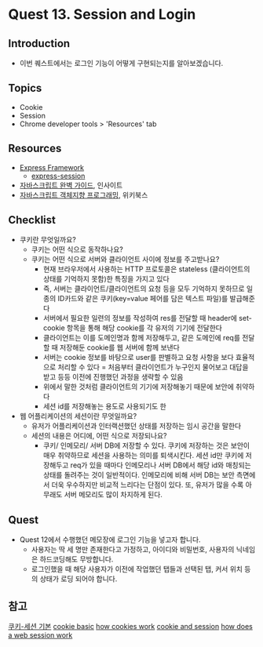 # Quest 13. Session and Login


## Introduction
* 이번 퀘스트에서는 로그인 기능이 어떻게 구현되는지를 알아보겠습니다.

## Topics
* Cookie
* Session
* Chrome developer tools > 'Resources' tab

## Resources
* [Express Framework](http://expressjs.com/)
  * [express-session](https://github.com/expressjs/session)
* [자바스크립트 완벽 가이드](http://www.yes24.com/24/Goods/8275120?Acode=101), 인사이트
* [자바스크립트 객체지향 프로그래밍](http://www.yes24.com/24/Goods/7276246?Acode=101), 위키북스

## Checklist
* 쿠키란 무엇일까요?
  * 쿠키는 어떤 식으로 동작하나요?
  * 쿠키는 어떤 식으로 서버와 클라이언트 사이에 정보를 주고받나요?
    * 현재 브라우저에서 사용하는 HTTP 프로토콜은 stateless (클라이언트의 상태를 기억하지 못함)한 특징을 가지고 있다
    * 즉, 서버는 클라이언트/클라이언트의 요청 등을 모두 기억하지 못하므로 일종의 ID카드와 같은 쿠키(key=value 페어를 담은 텍스트 파일)를 발급해준다 
    * 서버에서 필요한 일련의 정보를 작성하여 res를 전달할 때 header에 set-cookie 항목을 통해 해당 cookie를 각 유저의 기기에 전달한다
    * 클라이언트는 이를 도메인명과 함께 저장해두고, 같은 도메인에 req를 전달할 때 저장해둔 cookie를 웹 서버에 함께 보낸다
    * 서버는 cookie 정보를 바탕으로 user를 판별하고 요청 사항을 보다 효율적으로 처리할 수 있다 = 처음부터 클라이언트가 누구인지 물어보고 대답을 받고 등등 이전에 진행했던 과정을 생략할 수 있음
    * 위에서 말한 것처럼 클라이언트의 기기에 저장해놓기 때문에 보안에 취약하다
    * 세션 id를 저장해놓는 용도로 사용되기도 한
* 웹 어플리케이션의 세션이란 무엇일까요?
  * 유저가 어플리케이션과 인터랙션했던 상태를 저장하는 임시 공간을 말한다
  * 세션의 내용은 어디에, 어떤 식으로 저장되나요?
    * 쿠키/ 인메모리/ 서버 DB에 저장할 수 있다. 쿠키에 저장하는 것은 보안이 매우 취약하므로 세션을 사용하는 의미를 퇴색시킨다. 
    세션 id만 쿠키에 저장해두고 req가 있을 때마다 인메모리나 서버 DB에서 해당 id와 매칭되는 상태를 돌려주는 것이 일반적이다. 
    인메모리에 비해 서버 DB는 보안 측면에서 더욱 우수하지만 비교적 느리다는 단점이 있다. 또, 유저가 많을 수록 아무래도 서버 메모리도 많이 차지하게 된다.
  
## Quest
* Quest 12에서 수행했던 메모장에 로그인 기능을 넣고자 합니다.
  * 사용자는 딱 세 명만 존재한다고 가정하고, 아이디와 비밀번호, 사용자의 닉네임은 하드코딩해도 무방합니다.
  * 로그인했을 때 해당 사용자가 이전에 작업했던 탭들과 선택된 탭, 커서 위치 등의 상태가 로딩 되어야 합니다.

## 참고
[쿠키-세션 기본](https://cinabrosite.wordpress.com/2017/01/24/cookie_session/)
[cookie basic](https://computer.howstuffworks.com/cookie1.htm)
[how cookies work](https://stackoverflow.com/questions/1968722/how-cookies-work)
[cookie and session](https://stackoverflow.com/questions/11142882/how-do-cookies-and-sessions-work)
[how does a web session work](https://machinesaredigging.com/2013/10/29/how-does-a-web-session-work/)